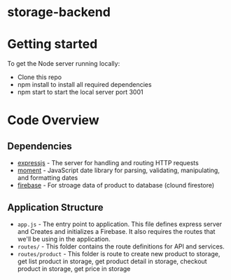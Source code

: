 # storage-backend

# Getting started 
To get the Node server running locally:

- Clone this repo
- npm install to install all required dependencies
- npm start to start the local server port 3001

# Code Overview

## Dependencies

- [expressjs](https://github.com/expressjs/express) - The server for handling and routing HTTP requests
- [moment](https://github.com/moment/moment/) - JavaScript date library for parsing, validating, manipulating, and formatting dates
- [firebase](https://github.com/firebase/firebase-js-sdk) - For stroage data of product to database (clound firestore)

## Application Structure

- `app.js` - The entry point to application. This file defines express server and Creates and initializes a Firebase. It also requires the routes that we'll be using in the application.
- `routes/` - This folder contains the route definitions for API and services.
- `routes/product` - This folder is route to create new product to storage, get list product in storage, get product detail in storage, checkout product in storage, get price in storage